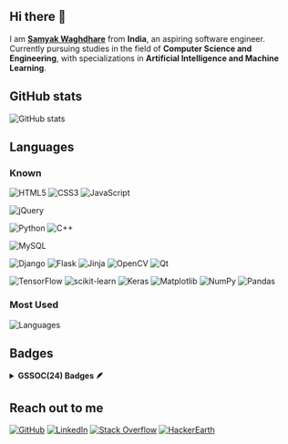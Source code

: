 ## Hi there 👋
I am [**Samyak Waghdhare**](https://www.linkedin.com/in/samyak-w-595753289/) from **India**, an aspiring software engineer. Currently pursuing studies in the field of **Computer Science and Engineering**,
with specializations in **Artificial Intelligence and Machine Learning**.

## GitHub stats
![GitHub stats](https://github-readme-stats.vercel.app/api?username=SAM-DEV007&show_icons=true&theme=radical&hide_border=true&rank_icon=github&hide_title=true)

## Languages
### Known
![HTML5](https://img.shields.io/badge/html5-%23E34F26.svg?style=for-the-badge&logo=html5&logoColor=white)
![CSS3](https://img.shields.io/badge/css3-%231572B6.svg?style=for-the-badge&logo=css3&logoColor=white)
![JavaScript](https://img.shields.io/badge/javascript-%23323330.svg?style=for-the-badge&logo=javascript&logoColor=%23F7DF1E)

![jQuery](https://img.shields.io/badge/jquery-%230769AD.svg?style=for-the-badge&logo=jquery&logoColor=white)

![Python](https://img.shields.io/badge/python-3670A0?style=for-the-badge&logo=python&logoColor=ffdd54)
![C++](https://img.shields.io/badge/c++-%2300599C.svg?style=for-the-badge&logo=c%2B%2B&logoColor=white)

![MySQL](https://img.shields.io/badge/mysql-%2300f.svg?style=for-the-badge&logo=mysql&logoColor=white)

![Django](https://img.shields.io/badge/django-%23092E20.svg?style=for-the-badge&logo=django&logoColor=white)
![Flask](https://img.shields.io/badge/flask-%23000.svg?style=for-the-badge&logo=flask&logoColor=white)
![Jinja](https://img.shields.io/badge/jinja-white.svg?style=for-the-badge&logo=jinja&logoColor=black)
![OpenCV](https://img.shields.io/badge/opencv-%23white.svg?style=for-the-badge&logo=opencv&logoColor=white)
![Qt](https://img.shields.io/badge/Qt-%23217346.svg?style=for-the-badge&logo=Qt&logoColor=white)

![TensorFlow](https://img.shields.io/badge/TensorFlow-%23FF6F00.svg?style=for-the-badge&logo=TensorFlow&logoColor=white)
![scikit-learn](https://img.shields.io/badge/scikit--learn-%23F7931E.svg?style=for-the-badge&logo=scikit-learn&logoColor=white)
![Keras](https://img.shields.io/badge/Keras-%23D00000.svg?style=for-the-badge&logo=Keras&logoColor=white)
![Matplotlib](https://img.shields.io/badge/Matplotlib-%23ffffff.svg?style=for-the-badge&logo=Matplotlib&logoColor=black)
![NumPy](https://img.shields.io/badge/numpy-%23013243.svg?style=for-the-badge&logo=numpy&logoColor=white)
![Pandas](https://img.shields.io/badge/pandas-%23150458.svg?style=for-the-badge&logo=pandas&logoColor=white)

### Most Used
![Languages](https://github-readme-stats.vercel.app/api/top-langs/?username=SAM-DEV007&layout=compact&hide=PureBasic&hide_title=true&langs_count=10)

## Badges
<details>
  <summary><b>GSSOC(24) Badges 🪶</b></summary><br>
  <div style='display:flex; align-items:center; gap: 10px;' align='center'>
    <a href="https://gssoc.girlscript.tech/leaderboard">
      <img src="https://raw.githubusercontent.com/girlscript/gssoc-website-new/main/public/badges/postman.png" width="100px" height="100px" />
      <img src="https://github.com/girlscript/gssoc-website-new/blob/main/public/badges/1.png" width="100px" height="100px" />
      <img src="https://github.com/girlscript/gssoc-website-new/blob/main/public/badges/2.png" width="100px" height="100px" />
      <img src="https://github.com/girlscript/gssoc-website-new/blob/main/public/badges/3.png" width="100px" height="100px" />
      <img src="https://github.com/girlscript/gssoc-website-new/blob/main/public/badges/4.png" width="100px" height="100px" />
      <img src="https://github.com/girlscript/gssoc-website-new/blob/main/public/badges/5.png" width="100px" height="100px" />
    </a>
  </div>
</details>

## Reach out to me
[![GitHub](https://img.shields.io/badge/github-%23121011.svg?style=for-the-badge&logo=github&logoColor=white)](https://github.com/SAM-DEV007)
[![LinkedIn](https://img.shields.io/badge/linkedin-%230077B5.svg?style=for-the-badge&logo=linkedin&logoColor=white)](https://www.linkedin.com/in/samyak-w-595753289/)
[![Stack Overflow](https://img.shields.io/badge/-Stackoverflow-FE7A16?style=for-the-badge&logo=stack-overflow&logoColor=white)](https://stackoverflow.com/users/16660603/sam)
[![HackerEarth](https://img.shields.io/badge/HackerEarth-%232C3454.svg?style=for-the-badge&logo=HackerEarth&logoColor=Blue)](https://www.hackerearth.com/@8dmasters)

